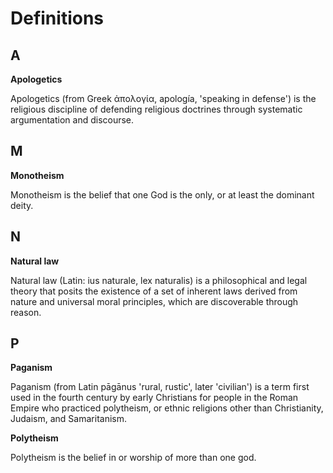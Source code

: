 # Definitions

## A

**Apologetics**

Apologetics (from Greek ἀπολογία, apología, 'speaking in defense') is the religious discipline of defending religious doctrines through systematic argumentation and discourse.

## M

**Monotheism**

Monotheism is the belief that one God is the only, or at least the dominant deity.

## N

**Natural law**

Natural law (Latin: ius naturale, lex naturalis) is a philosophical and legal theory that posits the existence of a set of inherent laws derived from nature and universal moral principles, which are discoverable through reason.

## P

**Paganism**

Paganism (from Latin pāgānus 'rural, rustic', later 'civilian') is a term first used in the fourth century by early Christians for people in the Roman Empire who practiced polytheism, or ethnic religions other than Christianity, Judaism, and Samaritanism.

**Polytheism**

Polytheism is the belief in or worship of more than one god.
